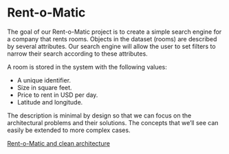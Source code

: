 # Rent-o-Matic

The goal of our Rent-o-Matic project is to create a simple search engine for a company that rents rooms. Objects in the dataset (rooms) are described by several attributes. Our search engine will allow the user to set filters to narrow their search according to these attributes.

A room is stored in the system with the following values:

- A unique identifier.
- Size in square feet.
- Price to rent in USD per day.
- Latitude and longitude.

The description is minimal by design so that we can focus on the architectural problems and their solutions. The concepts that we’ll see can easily be extended to more complex cases.

[Rent-o-Matic and clean architecture](https://www.educative.io/courses/clean-architecture-python/7nnAwvqwAwy)
